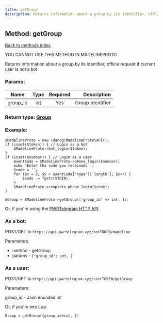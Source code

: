 ```yaml
---
title: getGroup
description: Returns information about a group by its identifier, offline request if current user is not a bot
---
```

## Method: getGroup  
[Back to methods index](index.md)


YOU CANNOT USE THIS METHOD IN MADELINEPROTO


Returns information about a group by its identifier, offline request if current user is not a bot

### Params:

| Name     |    Type       | Required | Description |
|----------|:-------------:|:--------:|------------:|
|group\_id|[int](../types/int.md) | Yes|Group identifier|


### Return type: [Group](../types/Group.md)

### Example:


```
$MadelineProto = new \danog\MadelineProto\API();
if (isset($token)) { // Login as a bot
    $MadelineProto->bot_login($token);
}
if (isset($number)) { // Login as a user
    $sentCode = $MadelineProto->phone_login($number);
    echo 'Enter the code you received: ';
    $code = '';
    for ($x = 0; $x < $sentCode['type']['length']; $x++) {
        $code .= fgetc(STDIN);
    }
    $MadelineProto->complete_phone_login($code);
}

$Group = $MadelineProto->getGroup(['group_id' => int, ]);
```

Or, if you're using the [PWRTelegram HTTP API](https://pwrtelegram.xyz):

### As a bot:

POST/GET to `https://api.pwrtelegram.xyz/botTOKEN/madeline`

Parameters:

* method - getGroup
* params - `{"group_id": int, }`



### As a user:

POST/GET to `https://api.pwrtelegram.xyz/userTOKEN/getGroup`

Parameters:

group_id - Json encoded int



Or, if you're into Lua:

```
Group = getGroup({group_id=int, })
```

